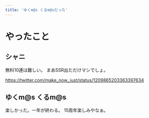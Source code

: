```yaml
---
title: 'ゆくm@s くるm@sだった'
---
```


# やったこと

## シャニ

無料10連は難しい。
まあSSR出ただけマシでしょ。

<https://twitter.com/make_now_just/status/1209865203363397634>

## ゆくm@s くるm@s

楽しかった。一年が終わる。
15周年楽しみやなぁ。
